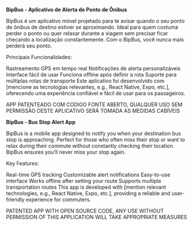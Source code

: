 **BipBus - Aplicativo de Alerta de Ponto de Ônibus**

BipBus é um aplicativo móvel projetado para te avisar quando o seu ponto de ônibus de destino estiver se aproximando. Ideal para quem costuma perder o ponto ou quer relaxar durante a viagem sem precisar ficar checando a localização constantemente. Com o BipBus, você nunca mais perderá seu ponto.

Principais Funcionalidades:

Rastreamento GPS em tempo real
Notificações de alerta personalizáveis
Interface fácil de usar
Funciona offline após definir a rota
Suporte para múltiplas rotas de transporte
Este aplicativo foi desenvolvido com [mencione as tecnologias relevantes, e.g., React Native, Expo, etc.], oferecendo uma experiência confiável e fácil de usar para os passageiros.

APP PATENTEADO COM CODIGO FONTE ABERTO, QUALQUER USO SEM PERMISSÃO DESTE APLICATIVO SERÁ TOMADA AS MEDIDAS CABÍVEIS


**BipBus - Bus Stop Alert App**

BipBus is a mobile app designed to notify you when your destination bus stop is approaching. Perfect for those who often miss their stop or want to relax during their commute without constantly checking their location. BipBus ensures you’ll never miss your stop again.

Key Features:

Real-time GPS tracking
Customizable alert notifications
Easy-to-use interface
Works offline after setting your route
Supports multiple transportation routes
This app is developed with [mention relevant technologies, e.g., React Native, Expo, etc.], providing a reliable and user-friendly experience for commuters.

PATENTED APP WITH OPEN SOURCE CODE, ANY USE WITHOUT PERMISSION OF THIS APPLICATION WILL TAKE APPROPRIATE MEASURES
